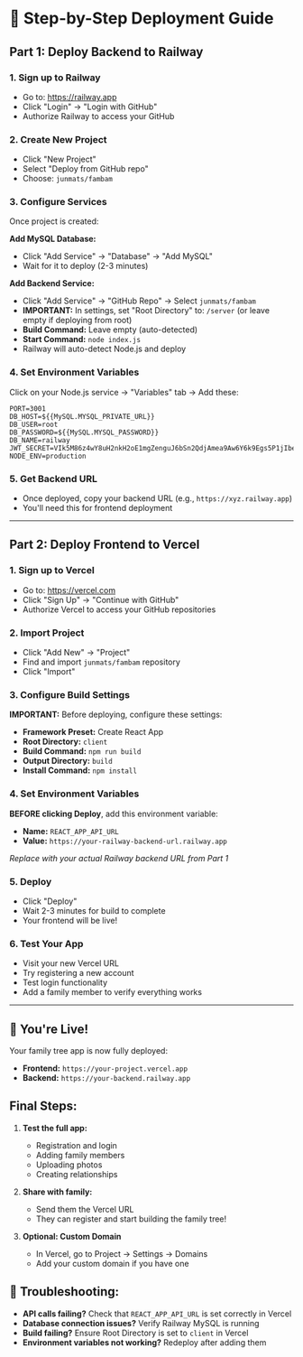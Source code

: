 # 🚀 Step-by-Step Deployment Guide

## Part 1: Deploy Backend to Railway

### 1. Sign up to Railway
- Go to: https://railway.app
- Click "Login" → "Login with GitHub"
- Authorize Railway to access your GitHub

### 2. Create New Project
- Click "New Project"
- Select "Deploy from GitHub repo"
- Choose: `junmats/fambam`

### 3. Configure Services
Once project is created:

**Add MySQL Database:**
- Click "Add Service" → "Database" → "Add MySQL"
- Wait for it to deploy (2-3 minutes)

**Add Backend Service:**
- Click "Add Service" → "GitHub Repo" → Select `junmats/fambam`
- **IMPORTANT:** In settings, set "Root Directory" to: `/server` (or leave empty if deploying from root)
- **Build Command:** Leave empty (auto-detected)
- **Start Command:** `node index.js`
- Railway will auto-detect Node.js and deploy

### 4. Set Environment Variables
Click on your Node.js service → "Variables" tab → Add these:

```
PORT=3001
DB_HOST=${{MySQL.MYSQL_PRIVATE_URL}}
DB_USER=root  
DB_PASSWORD=${{MySQL.MYSQL_PASSWORD}}
DB_NAME=railway
JWT_SECRET=VIk5M86z4wY8uH2nkH2oE1mgZenguJ6bSn2QdjAmea9Aw6Y6k9Egs5P1jIbeNNb4Tg80kldvKPXalVhkkGA
NODE_ENV=production
```

### 5. Get Backend URL
- Once deployed, copy your backend URL (e.g., `https://xyz.railway.app`)
- You'll need this for frontend deployment

---

## Part 2: Deploy Frontend to Vercel

### 1. Sign up to Vercel  
- Go to: https://vercel.com
- Click "Sign Up" → "Continue with GitHub"
- Authorize Vercel to access your GitHub repositories

### 2. Import Project
- Click "Add New" → "Project"
- Find and import `junmats/fambam` repository
- Click "Import"

### 3. Configure Build Settings
**IMPORTANT:** Before deploying, configure these settings:

- **Framework Preset:** Create React App
- **Root Directory:** `client` 
- **Build Command:** `npm run build`
- **Output Directory:** `build`
- **Install Command:** `npm install`

### 4. Set Environment Variables
**BEFORE clicking Deploy**, add this environment variable:

- **Name:** `REACT_APP_API_URL`
- **Value:** `https://your-railway-backend-url.railway.app` 

*Replace with your actual Railway backend URL from Part 1*

### 5. Deploy
- Click "Deploy"
- Wait 2-3 minutes for build to complete
- Your frontend will be live!

### 6. Test Your App
- Visit your new Vercel URL
- Try registering a new account
- Test login functionality
- Add a family member to verify everything works

---

## 🎉 You're Live!

Your family tree app is now fully deployed:
- **Frontend:** `https://your-project.vercel.app`
- **Backend:** `https://your-backend.railway.app`

## Final Steps:
1. **Test the full app:**
   - Registration and login
   - Adding family members
   - Uploading photos
   - Creating relationships

2. **Share with family:**
   - Send them the Vercel URL
   - They can register and start building the family tree!

3. **Optional: Custom Domain**
   - In Vercel, go to Project → Settings → Domains
   - Add your custom domain if you have one

## 🔧 Troubleshooting:
- **API calls failing?** Check that `REACT_APP_API_URL` is set correctly in Vercel
- **Database connection issues?** Verify Railway MySQL is running
- **Build failing?** Ensure Root Directory is set to `client` in Vercel
- **Environment variables not working?** Redeploy after adding them
